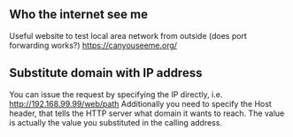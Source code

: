 
## Who the internet see me
Useful website to test local area network from outside (does port forwarding works?)
https://canyouseeme.org/

## Substitute domain with IP address
You can issue the request by specifying the IP directly, i.e. http://192.168.99.99/web/path
Additionally you need to specify the Host header, that tells the HTTP server what domain it wants to reach. The value is actually the value you substituted in the calling address.
